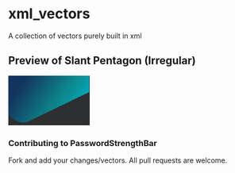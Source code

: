# xml_vectors
A collection of vectors purely built in xml

## Preview of Slant Pentagon (Irregular)
<img src="https://github.com/nishchalraj/xml_vectors/blob/master/slant_pentagon_irregular/slant_pentagon_irregular.png" height="100em" />

### Contributing to PasswordStrengthBar
Fork and add your changes/vectors. All pull requests are welcome.
